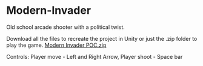 # Modern-Invader

Old school arcade shooter with a political twist. 


Download all the files to recreate the project in Unity or just the .zip folder to play the game.
[Modern Invader POC.zip](https://github.com/AsiaMeduza/Modern-Invader/files/8578015/Modern.Invader.POC.zip)

Controls: Player move - Left and Right Arrow, Player shoot - Space bar
